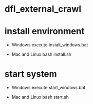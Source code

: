 # dfl_external_crawl

# install environment

+ Windows
execute install_windows.bat

+ Mac and Linux
bash install.sh

# start system

+ Windows
execute start_windows.bat

+ Mac and Linux
bash start.sh